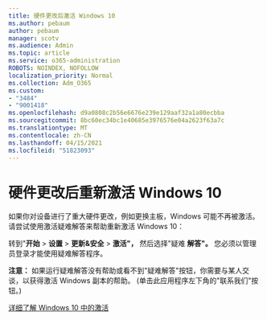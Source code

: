 ```yaml
---
title: 硬件更改后激活 Windows 10
ms.author: pebaum
author: pebaum
manager: scotv
ms.audience: Admin
ms.topic: article
ms.service: o365-administration
ROBOTS: NOINDEX, NOFOLLOW
localization_priority: Normal
ms.collection: Adm_O365
ms.custom:
- "3484"
- "9001418"
ms.openlocfilehash: d9a0808c2b56e6676e239e129aaf32a1a80ecbba
ms.sourcegitcommit: 8bc60ec34bc1e40685e3976576e04a2623f63a7c
ms.translationtype: MT
ms.contentlocale: zh-CN
ms.lasthandoff: 04/15/2021
ms.locfileid: "51823093"
---
```

# <a name="reactivating-windows-10-after-a-hardware-change"></a>硬件更改后重新激活 Windows 10

如果你对设备进行了重大硬件更改，例如更换主板，Windows 可能不再被激活。 请尝试使用激活疑难解答来帮助重新激活 Windows 10：

转到"**开始**  >  **设置**  >  **更新&安全**  >  **激活"，** 然后选择"疑难 **解答"。** 您必须以管理员登录才能使用疑难解答程序。

**注意：** 如果运行疑难解答没有帮助或看不到"疑难解答"按钮，你需要与某人交谈，以获得激活 Windows 副本的帮助。  (单击此应用程序左下角的"联系我们"按钮。) 

[详细了解 Windows 10 中的激活](https://support.microsoft.com/help/12440/windows-10-activate)
